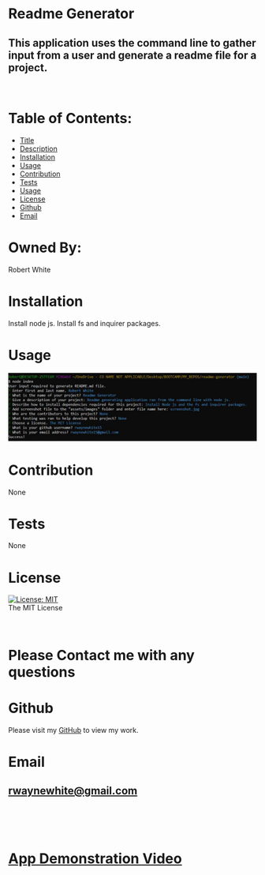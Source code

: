 # Readme Generator

  ## This application uses the command line to gather input from a user and generate a readme file for a project.

  <br>

  # Table of Contents:
  * [Title](#Title)
  * [Description](#Description)
  * [Installation](#Installation)
  * [Usage](#Usage)
  * [Contribution](#Contribution)
  * [Tests](#Tests)
  * [Usage](#Usage)
  * [License](#License)
  * [Github](#Github)
  * [Email](#Email)
  
  # Owned By:
  Robert White

  # Installation
  Install node js. Install fs and inquirer packages.

  # Usage
  ![alt text](assets/images/screenshot.jpg)
  
  # Contribution
  None

  # Tests
  None
  
  # License
  [![License: MIT](https://img.shields.io/badge/License-MIT-yellow.svg)](https://opensource.org/licenses/MIT)
  <br>
  The MIT License
  
  <br>

  # Please Contact me with any questions

  # Github
  Please visit my [GitHub](https://github.com/rwaynewhite15) to view my work.
  
  # Email
  ## rwaynewhite@gmail.com
  
<br>
<br>
<br>

  # [App Demonstration Video](https://drive.google.com/file/d/1JuxHnCx5rqQa6p7iBBnxoiQ6lM4Md03t/view)
